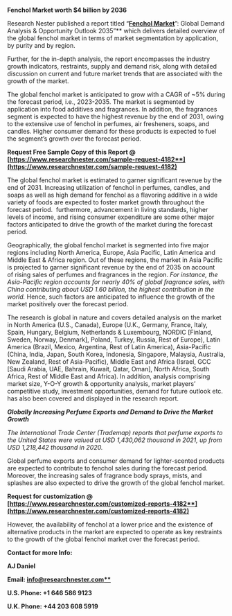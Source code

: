 ﻿**Fenchol Market worth $4 billion by 2036**

Research Nester published a report titled “[**Fenchol Market**](https://www.researchnester.com/reports/fenchol-market/4182)”: Global Demand Analysis & Opportunity Outlook 2035”** which delivers detailed overview of the global fenchol market in terms of market segmentation by application, by purity and by region.

Further, for the in-depth analysis, the report encompasses the industry growth indicators, restraints, supply and demand risk, along with detailed discussion on current and future market trends that are associated with the growth of the market.

The global fenchol market is anticipated to grow with a CAGR of ~5% during the forecast period, i.e., 2023-2035. The market is segmented by application into food additives and fragrances. In addition, the fragrances segment is expected to have the highest revenue by the end of 2031, owing to the extensive use of fenchol in perfumes, air fresheners, soaps, and candles. Higher consumer demand for these products is expected to fuel the segment’s growth over the forecast period.

**Request Free Sample Copy of this Report @ [https://www.researchnester.com/sample-request-4182**](https://www.researchnester.com/sample-request-4182)**

The global fenchol market is estimated to garner significant revenue by the end of 2031. Increasing utilization of fenchol in perfumes, candles, and soaps as well as high demand for fenchol as a flavoring additive in a wide variety of foods are expected to foster market growth throughout the forecast period.  furthermore, advancement in living standards, higher levels of income, and rising consumer expenditure are some other major factors anticipated to drive the growth of the market during the forecast period.

Geographically, the global fenchol market is segmented into five major regions including North America, Europe, Asia Pacific, Latin America and Middle East & Africa region. Out of these regions, the market in Asia Pacific is projected to garner significant revenue by the end of 2035 on account of rising sales of perfumes and fragrances in the region. *For instance, the Asia-Pacific region accounts for nearly 40% of global fragrance sales, with China contributing about USD 1.60 billion, the highest contribution in the world.* Hence, such factors are anticipated to influence the growth of the market positively over the forecast period.

The research is global in nature and covers detailed analysis on the market in North America (U.S., Canada), Europe (U.K., Germany, France, Italy, Spain, Hungary, Belgium, Netherlands & Luxembourg, NORDIC [Finland, Sweden, Norway, Denmark], Poland, Turkey, Russia, Rest of Europe), Latin America (Brazil, Mexico, Argentina, Rest of Latin America), Asia-Pacific (China, India, Japan, South Korea, Indonesia, Singapore, Malaysia, Australia, New Zealand, Rest of Asia-Pacific), Middle East and Africa (Israel, GCC [Saudi Arabia, UAE, Bahrain, Kuwait, Qatar, Oman], North Africa, South Africa, Rest of Middle East and Africa). In addition, analysis comprising market size, Y-O-Y growth & opportunity analysis, market players’ competitive study, investment opportunities, demand for future outlook etc. has also been covered and displayed in the research report.

***Globally Increasing Perfume Exports and Demand to Drive the Market Growth***

*The International Trade Center (Trademap) reports that perfume exports to the United States were valued at USD 1,430,062 thousand in 2021, up from USD 1,218,442 thousand in 2020.* 

Global perfume exports and consumer demand for lighter-scented products are expected to contribute to fenchol sales during the forecast period. Moreover, the increasing sales of fragrance body sprays, mists, and splashes are also expected to drive the growth of the global fenchol market.

**Request for customization @ [https://www.researchnester.com/customized-reports-4182**](https://www.researchnester.com/customized-reports-4182)**

However, the availability of fenchol at a lower price and the existence of alternative products in the market are expected to operate as key restraints to the growth of the global fenchol market over the forecast period.

**Contact for more Info:**

**AJ Daniel**

**Email: [info@researchnester.com**](mailto:info@researchnester.com)**

**U.S. Phone: +1 646 586 9123** 

**U.K. Phone: +44 203 608 5919** 
